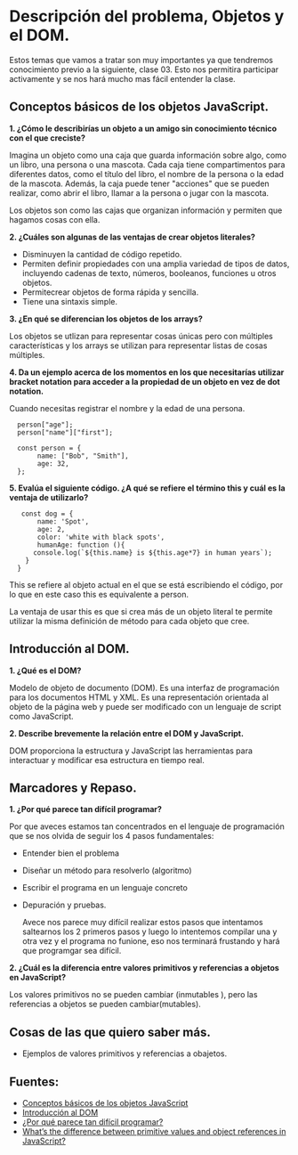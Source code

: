 # Descripción del problema, Objetos y el DOM.

Estos temas que vamos a tratar son muy importantes ya que tendremos conocimiento previo a la siguiente, clase 03. Esto nos permitira participar activamente y se nos hará mucho mas fácil entender la clase.

## Conceptos básicos de los objetos JavaScript.

**1. ¿Cómo le describirías un objeto a un amigo sin conocimiento técnico con el que creciste?**


Imagina un objeto como una caja que guarda información sobre algo, como un libro, una persona o una mascota. Cada caja tiene compartimentos para diferentes datos, como el título del libro, el nombre de la persona o la edad de la mascota. Además, la caja puede tener "acciones" que se pueden realizar, como abrir el libro, llamar a la persona o jugar con la mascota.

Los objetos son como las cajas que organizan información y permiten que hagamos cosas con ella.

**2. ¿Cuáles son algunas de las ventajas de crear objetos literales?**

+ Disminuyen la cantidad de código repetido.
+ Permiten definir propiedades con una amplia variedad de tipos de datos, incluyendo cadenas de texto, números, booleanos, funciones u otros objetos.
+ Permitecrear objetos de forma rápida y sencilla.
+ Tiene una sintaxis simple.

**3. ¿En qué se diferencian los objetos de los arrays?**

 Los objetos se utlizan para representar cosas únicas pero con múltiples características y los arrays se utilizan para representar listas de cosas múltiples.

**4. Da un ejemplo acerca de los momentos en los que necesitarías utilizar bracket notation para acceder a la propiedad de un objeto en vez de dot notation.**

 Cuando necesitas registrar el nombre y la edad de una persona.     
      
      person["age"];
      person["name"]["first"];

      const person = {
           name: ["Bob", "Smith"],
           age: 32,
      };

**5. Evalúa el siguiente código. ¿A qué se refiere el término this y cuál es la ventaja de utilizarlo?**

       const dog = {
           name: 'Spot',
           age: 2,
           color: 'white with black spots',
           humanAge: function (){
          console.log(`${this.name} is ${this.age*7} in human years`);
        }
      }

This se refiere al objeto actual en el que se está escribiendo el código, por lo que en este caso this es equivalente a person. 

La ventaja de usar this es que si crea más de un objeto literal te  permite utilizar la misma definición de método para cada objeto que cree.

## Introducción al DOM.

**1. ¿Qué es el DOM?**

Modelo de objeto de documento (DOM). Es una interfaz de programación para los documentos HTML y XML. 
Es una representación orientada al objeto de la página web y puede ser modificado con un lenguaje de script como JavaScript.

**2. Describe brevemente la relación entre el DOM y JavaScript.**

 DOM proporciona la estructura y JavaScript las herramientas para interactuar y modificar esa estructura en tiempo real.

## Marcadores y Repaso.

**1. ¿Por qué parece tan difícil programar?**

Por que aveces estamos tan concentrados en el lenguaje de programación que se nos olvida de seguir los 4 pasos fundamentales:

+ Entender bien el problema
+ Diseñar un método para resolverlo (algoritmo)
+ Escribir el programa en un lenguaje concreto
+ Depuración y pruebas.

  Avece nos parece muy difícil realizar estos pasos que intentamos saltearnos los 2 primeros pasos y luego lo intentemos compilar una y otra vez y el programa no funione, eso nos terminará frustando y hará que programgar sea difícil.
   
**2. ¿Cuál es la diferencia entre valores primitivos y referencias a objetos en JavaScript?**

Los valores primitivos no se pueden cambiar (inmutables ), pero las referencias a objetos se pueden cambiar(mutables).

## Cosas de las que quiero saber más.

+ Ejemplos de valores primitivos y referencias a obajetos.

## Fuentes:

+ [Conceptos básicos de los objetos JavaScript](https://developer.mozilla.org/es/docs/Learn/JavaScript/Objects/Basics)
+ [Introducción al DOM](https://developer.mozilla.org/es/docs/Web/API/Document_Object_Model/Introduction)
+ [¿Por qué parece tan difícil programar?](https://www.uv.es/vimupi/programar.html)
+ [What’s the difference between primitive values and object references in JavaScript?](https://betterprogramming.pub/intermediate-javascript-whats-the-difference-between-primitive-values-and-object-references-e863d70677b)
 


